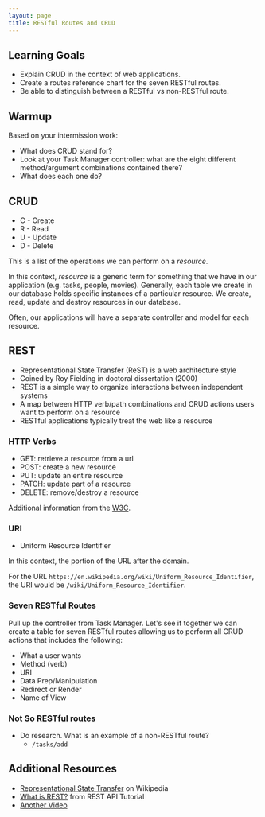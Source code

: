 ```yaml
---
layout: page
title: RESTful Routes and CRUD
---
```


## Learning Goals

* Explain CRUD in the context of web applications.
* Create a routes reference chart for the seven RESTful routes.
* Be able to distinguish between a RESTful vs non-RESTful route.

## Warmup

Based on your intermission work:

* What does CRUD stand for?
* Look at your Task Manager controller: what are the eight different method/argument combinations contained there?
* What does each one do?

## CRUD

* C - Create
* R - Read
* U - Update
* D - Delete

This is a list of the operations we can perform on a _resource_.

In this context, _resource_ is a generic term for something that we have in our application (e.g. tasks, people, movies). Generally, each table we create in our database holds specific instances of a particular resource. We create, read, update and destroy resources in our database.

Often, our applications will have a separate controller and model for each resource.

## REST

* Representational State Transfer (ReST) is a web architecture style
* Coined by Roy Fielding in doctoral dissertation (2000)
* REST is a simple way to organize interactions between independent systems
* A map between HTTP verb/path combinations and CRUD actions users want to perform on a resource
* RESTful applications typically treat the web like a resource

### HTTP Verbs

* GET: retrieve a resource from a url
* POST: create a new resource
* PUT: update an entire resource
* PATCH: update part of a resource
* DELETE: remove/destroy a resource

Additional information from the [W3C](https://www.w3.org/Protocols/rfc2616/rfc2616-sec9.html).

### URI

* Uniform Resource Identifier

In this context, the portion of the URL after the domain.

For the URL `https://en.wikipedia.org/wiki/Uniform_Resource_Identifier`, the URI would be `/wiki/Uniform_Resource_Identifier`.

### Seven RESTful Routes

Pull up the controller from Task Manager. Let's see if together we can create a table for seven RESTful routes allowing us to perform all CRUD actions that includes the following:

* What a user wants
* Method (verb)
* URI
* Data Prep/Manipulation
* Redirect or Render
* Name of View

### Not So RESTful routes

* Do research. What is an example of a non-RESTful route?
  * `/tasks/add`

## Additional Resources

* [Representational State Transfer](https://en.wikipedia.org/wiki/Representational_state_transfer) on Wikipedia
* [What is REST?](http://www.restapitutorial.com/lessons/whatisrest.html) from REST API Tutorial
* [Another Video](https://www.youtube.com/watch?v=2zz_XvKTVxI)
